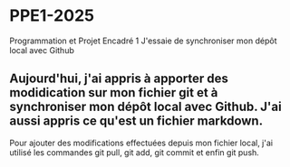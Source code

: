 # PPE1-2025
Programmation et Projet Encadré 1
J'essaie de synchroniser mon dépôt local avec Github
## Aujourd'hui, j'ai appris à apporter des modidication sur mon fichier git et à synchroniser mon dépôt local avec Github. J'ai aussi appris ce qu'est un fichier markdown.
Pour ajouter des modifications effectuées depuis mon fichier local, j'ai utilisé les commandes git pull, git add, git commit et enfin git push.
